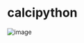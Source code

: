 # calcipython

![image](https://user-images.githubusercontent.com/74180426/209811938-e80dc27d-7db5-4384-870e-c6c09a4ebdc8.png)


